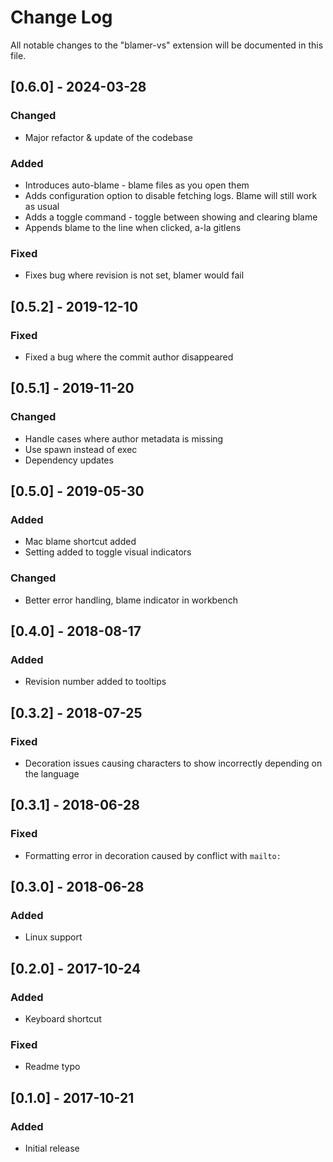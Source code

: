 # Change Log

All notable changes to the "blamer-vs" extension will be documented in this file.

## [0.6.0] - 2024-03-28

### Changed

-   Major refactor & update of the codebase

### Added

-   Introduces auto-blame - blame files as you open them
-   Adds configuration option to disable fetching logs. Blame will still work as usual
-   Adds a toggle command - toggle between showing and clearing blame
-   Appends blame to the line when clicked, a-la gitlens

### Fixed

-   Fixes bug where revision is not set, blamer would fail

## [0.5.2] - 2019-12-10

### Fixed

-   Fixed a bug where the commit author disappeared

## [0.5.1] - 2019-11-20

### Changed

-   Handle cases where author metadata is missing
-   Use spawn instead of exec
-   Dependency updates

## [0.5.0] - 2019-05-30

### Added

-   Mac blame shortcut added
-   Setting added to toggle visual indicators

### Changed

-   Better error handling, blame indicator in workbench

## [0.4.0] - 2018-08-17

### Added

-   Revision number added to tooltips

## [0.3.2] - 2018-07-25

### Fixed

-   Decoration issues causing characters to show incorrectly depending on the language

## [0.3.1] - 2018-06-28

### Fixed

-   Formatting error in decoration caused by conflict with `mailto:`

## [0.3.0] - 2018-06-28

### Added

-   Linux support

## [0.2.0] - 2017-10-24

### Added

-   Keyboard shortcut

### Fixed

-   Readme typo

## [0.1.0] - 2017-10-21

### Added

-   Initial release
